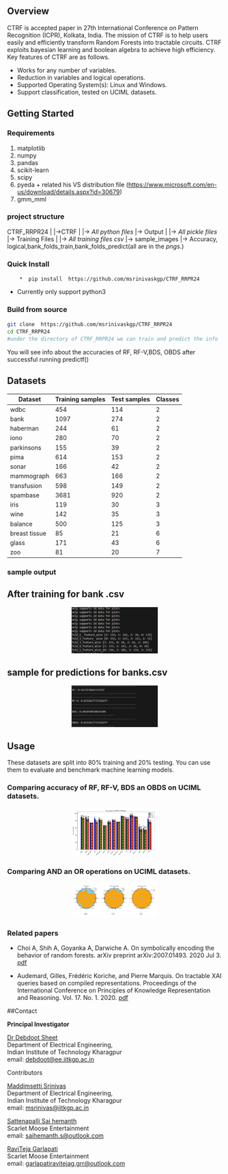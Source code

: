 ## Overview
CTRF is accepted paper in 27th International Conference on Pattern Recognition (ICPR), Kolkata, India. The mission of CTRF is to help users easily and efficiently transform Random Forests into tractable circuits. CTRF exploits bayesian learning and boolean algebra to achieve high efficiency. Key features of CTRF are as follows.
* Works for any number of variables.
* Reduction in variables and logical operations.
* Supported Operating System(s): Linux and Windows.
* Support classification, tested on UCIML datasets.

## Getting Started

### Requirements
1. matplotlib
2. numpy
3. pandas
4. scikit-learn
5. scipy
6. pyeda + related his VS distribution file (https://www.microsoft.com/en-us/download/details.aspx?id=30679)
7. gmm_mml

### project structure

CTRF_RRPR24
|
|->CTRF
	|
	|-> *All python files*
	|-> Output
	|	  |-> *All pickle files*	
	|-> Training Files
	|	  |-> *All training files csv*
        |-> sample_images
                  |->  Accuracy, logical,bank_folds_train,bank_folds_predict(all are in the *pngs*.)

### Quick Install

        *  pip install  https://github.com/msrinivaskgp/CTRF_RRPR24
    
* Currently only support python3

### Build from source
```bash
git clone  https://github.com/msrinivaskgp/CTRF_RRPR24
cd CTRF_RRPR24
#under the directory of CTRF_RRPR24 we can train and predict the info
```

You will see info about the accuracies of  RF, RF-V,BDS, OBDS after successful running predictf()

## Datasets

| Dataset      | Training samples | Test samples | Classes |
|--------------|------------------|--------------|---------|
| wdbc         | 454              | 114          | 2       |
| bank         | 1097             | 274          | 2       |
| haberman     | 244              | 61           | 2       |
| iono         | 280              | 70           | 2       |
| parkinsons   | 155              | 39           | 2       |
| pima         | 614              | 153          | 2       |
| sonar        | 166              | 42           | 2       |
| mammograph   | 663              | 166          | 2       |
| transfusion  | 598              | 149          | 2       |
| spambase     | 3681             | 920          | 2       |
| iris         | 119              | 30           | 3       |
| wine         | 142              | 35           | 3       |
| balance      | 500              | 125          | 3       |
| breast tissue| 85               | 21           | 6       |
| glass        | 171              | 43           | 6       |
| zoo          | 81               | 20           | 7       |

### sample output 

  ## After training for bank .csv

<div align="center">
  <img width="40%" alt="" src="CTRF/sample_images/bank_folds_train.png" >
</div>

## sample for predictions for banks.csv

<div align="center">
  <img width="40%" alt="" src="CTRF/sample_images/bank_folds_predict.png" >
</div>

## Usage

These datasets are split into 80% training and 20% testing. You can use them to evaluate and benchmark machine learning models.

### Comparing accuracy of RF, RF-V, BDS an OBDS on UCIML datasets.

<div align="center">
  <img width="40%" alt="" src="CTRF/sample_images/Accuracy.png" >
</div>

### Comparing AND an OR operations on UCIML datasets.

<div align="center">
  <img width="40%" alt="" src="CTRF/sample_images/Logical.png" >
</div>

### Related papers
* Choi A, Shih A, Goyanka A, Darwiche A. On symbolically encoding the behavior
of random forests. arXiv preprint arXiv:2007.01493. 2020 Jul 3. [pdf](https://arxiv.org/pdf/2007.01493)

* Audemard, Gilles, Frédéric Koriche, and Pierre Marquis. On tractable XAI queries based on compiled representations. Proceedings of the International Conference on Principles of Knowledge Representation and Reasoning. Vol. 17. No. 1. 2020. [pdf](https://proceedings.kr.org/2020/86/kr2020-0086-audemard-et-al.pdf)


##Contact

**Principal Investigator**


<a href="https://www.linkedin.com/in/debdoot/">Dr Debdoot Sheet</a> </br>
Department of Electrical Engineering,</br>
Indian Institute of Technology Kharagpur</br>
email: debdoot@ee.iitkgp.ac.in 


Contributors

<a href="https://www.linkedin.com/in/maddimsetti-srinivas-5233801b/"> Maddimsetti Srinivas </a> </br>
Department of Electrical Engineering,</br>
Indian Institute of Technology Kharagpur</br>
email: msrinivas@iitkgp.ac.in


<a href="https://www.linkedin.com/in/sai-hemanth-sattenapalli-3874b010b//">Sattenapalli Sai hemanth </a> 
<br>Scarlet Moose Entertainment</br>
email: saihemanth.s@outlook.com


<a href="https://www.linkedin.com/in/raviteja-garlapati-147a71172/">RaviTeja Garlapati </a> 
<br>Scarlet Moose Entertainment</br>
email: garlapatiravitejag.grr@outlook.com

